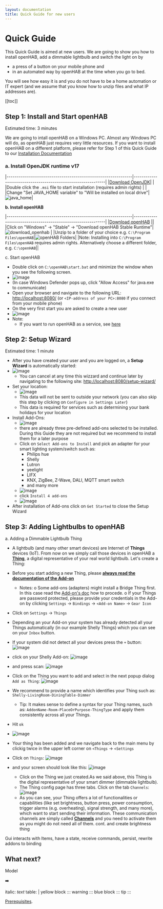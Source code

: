 ```yaml
---
layout: documentation
title: Quick Guide for new users
---
```


# Quick Guide

This Quick Guide is aimed at new users.
We are going to show you how to install openHAB, add a dimmable lightbulb and switch the light on by
- a press of a button on your mobile phone and
- in an automated way by openHAB at the time when you go to bed.

You will see how easy it is and you do not have to be a home automation or IT expert (and we assume that you know how to unzip files and what IP addresses are).

[[toc]]

## Step 1: Install and Start openHAB

Estimated time: 3 minutes

We are going to intall openHAB on a Windows PC. Almost any Windows PC will do, as openHAB just requires very little resources. If you want to install openHAB on a different platform, please refer for Step 1 of this Quick Guide to our [Installation Documentation](installation.html)

### a. Install OpenJDK runtime v17

|----------------------------------------------------------------|---------------------------------------------------------------|
|[Download OpenJDK](https://cdn.azul.com/zulu/bin/zulu17.44.53-ca-jre17.0.8.1-win_x64.msi)| |
|Double click the `.msi` file to start installation (requires admin rights) | |
|Change "Set JAVA_HOME variable" to "Will be installed on local drive"|![java_home](https://github.com/egoist6/openhab-docs/assets/76903043/e3bf9c45-3fae-417a-b4c9-75328048d90b)|

**b.  Install openHAB**

|----------------------------------------------------------------|---------------------------------------------------------------|
|[Download openHAB](https://www.openhab.org/download/) ||
|Click on "Windows" -> "Stable" -> "Download openHAB Stable Runtime"|![download_openhab](https://github.com/egoist6/openhab-docs/assets/76903043/9e59b846-4aa6-450d-bad4-dd7ec60add08) |
|Unzip to a folder of your choice e.g. `C:\Program Files\openHAB`|![openHAB Folders](images/openHAB_Folders.png)|
|Note: Installing into `C:\Program Files\openHAB` requires admin rights. Alternatively choose a different folder, e.g. `C:\openHAB`||


c. Start openHAB
  - Double click on `C:\openHAB\start.bat` and minimize the window when you see the following screen.
  - ![image](https://github.com/egoist6/openhab-docs/assets/76903043/f5ff4a12-3c49-48de-95de-fe6aa99c82b6)
  - (In case Windows Defender pops up, click "Allow Access" for java.exe to communicate)
  - Open your browser and navigate to the following URL: [http://localhost:8080/](http://localhost:8080/) (or `<IP-address of your PC>:8080` if you connect from your mobile phone)
  - On the very first start you are asked to create a new user
  - ![image](https://github.com/egoist6/openhab-docs/assets/76903043/d57f141f-e7c7-4161-9a63-78cc16d65ee3)
  - Note:
    - If you want to run openHAB as a service, see [here](installation/windows.html#set-up-openhab-to-run-as-a-windows-service)

## Step 2: Setup Wizard

Estimated time: 1 minute

- After you have created your user and you are logged on, a **Setup Wizard** is automatically started:
- ![image](https://github.com/egoist6/openhab-docs/assets/76903043/9bf16d68-7d49-4a53-b633-7091bad70da7)
  - You can cancel at any time this wizzard and continue later by navigating to the following site: [http://localhost:8080/setup-wizard/](http://localhost:8080/setup-wizard/)
- Set your location:
  - ![image](https://github.com/egoist6/openhab-docs/assets/76903043/5b5dff26-4344-4faf-9619-3d4ab0e49139)
  - This data will not be sent to outside your network (you can also skip this step by clicking on `Configure in Settings Later`)
  - This data is required for services such as determining your bank holidays for your location
- Install Add-Ons:
  - ![image](https://github.com/egoist6/openhab-docs/assets/76903043/cbd7da10-b7a8-465a-90af-6d0468b9672a)
  - there are already three pre-defined add-ons selected to be installed. During this Guide they are not required but we recommend to install them for a later purpose
  - Click on `Select Add-ons to Install` and pick an adapter for your smart lighting system/switch such as:
    - Philips hue
    - Shelly
    - Lutron
    - yeelight
    - LIFX
    - KNX, ZigBee, Z-Wave, DALI, MQTT smart switch
    - and many more
  - ![image](https://github.com/egoist6/openhab-docs/assets/76903043/82078937-451a-43dc-85df-e4566e2e47f9)
  - click `Install 4 add-ons`
  - ![image](https://github.com/egoist6/openhab-docs/assets/76903043/11389822-2e8f-4fbf-b75e-9ae9229a058b)
- After installation of Add-ons click on `Get Started` to close the Setup Wizard

## Step 3: Adding Lightbulbs to openHAB

a. Adding a Dimmable Lightbulb Thing
  - A lightbulb (and many other smart devices) are Internet of **Things** devices (IoT). From now on we simply call those devices in openHAB a [**Thing**](/concepts/things.html), a digital representative of your real world lightbulb. Let's create a Thing:
  - Before you start adding a new Thing, please [**always read the documentation of the Add-on**](https://www.openhab.org/addons/)
    - Notes:
      o Some add-ons (adapters) might install a Bridge Thing first. In this case read the [Add-on's doc](https://www.openhab.org/addons/) how to procede.
      o If your Things are password protected, please provide your credentials in the Add-on by clicking `Settings` -> `Bindings` -> `<Add-on Name>` -> `Gear Icon` 
  - Click on `Settings` -> `Things`
  - Depending an your Add-on your system has already detected all your Things automatically (in our example Shelly Things) which you can see on your `Inbox` button.
  - If your system did not detect all your devices press the `+` button: ![image](https://github.com/egoist6/openhab-docs/assets/76903043/79cef2a7-8c0f-47bd-845b-d905e9ecc579)
  - click on your Shelly Add-on: ![image](https://github.com/egoist6/openhab-docs/assets/76903043/a61bd43b-6493-4c6e-b37c-ae9774acc20c)
  - and press scan: ![image](https://github.com/egoist6/openhab-docs/assets/76903043/7bf634ca-7d5d-484d-9c5a-065c5c0a611f)
  - Click on the Thing you want to add and select in the next popup dialog `Add as Thing`: ![image](https://github.com/egoist6/openhab-docs/assets/76903043/d804ff92-c4b3-4556-914d-23c6ba0034af)
  - We recommend to provide a name which identifies your Thing such as: `Shelly-LivingRoom-DiningTable-Dimmer`
    - Tip: It makes sense to define a syntax for your Thing names, such as: `AddonName-Room-PlaceOrPurpose-ThingType` and apply them consistently across all your Things.
  - Hit `ok`
  - ![image](https://github.com/egoist6/openhab-docs/assets/76903043/728ffdd3-e12d-4bda-a1e6-ecbd840d0a34)
  - Your thing has been added and we navigate back to the main menu by clickig twice in the upper left corner on `<Things` -> `<Settings`
- Click on `Things`: ![image](https://github.com/egoist6/openhab-docs/assets/76903043/153d69cf-d1c4-4b5b-8fab-e87629f74fdc)

- and your screen should look like this: ![image](https://github.com/egoist6/openhab-docs/assets/76903043/1f713c53-83b5-481b-9661-3b30f66eb811)

  - Click on the Thing we just created.As we said above, this Thing is the digital representative of your smart dimmer (dimmable lightbulb).
  - The Thing config page has three tabs. Click on the tab `Channels`: ![image](https://github.com/egoist6/openhab-docs/assets/76903043/155f560d-1b00-426b-b961-237fadf3344a)
  - As you can see, your Thing offers a lot of functionalities or capabilities (like set brightness, button press, power consumption, trigger alarms (e.g. overheating), signal strength, and many more), which want to start sending their information. These communication channels are simply called [**Channels**](/concepts/things.html#channels) and you need to activate them as you might do not need all of them.
  cont. and create brightness thing

Gui interacts with Items, have a state, receive commands, persist, 
rewrite addons to binding

## What next?
Model

➡️ 

italic: _text_
table: |
yellow block
  ::: warning
  :::
blue block
  ::: tip
  :::

[Prerequisites]({{base}}/installation/index.html#prerequisites).

  

